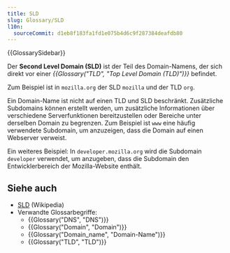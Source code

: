 ```yaml
---
title: SLD
slug: Glossary/SLD
l10n:
  sourceCommit: d1eb8f183fa1fd1e075b4d6c9f287384deafdb80
---
```


{{GlossarySidebar}}

Der **Second Level Domain (SLD)** ist der Teil des Domain-Namens, der sich direkt vor einer _{{Glossary("TLD", "Top Level Domain (TLD)")}}_ befindet.

Zum Beispiel ist in `mozilla.org` der SLD `mozilla` und der TLD `org`.

Ein Domain-Name ist nicht auf einen TLD und SLD beschränkt. Zusätzliche Subdomains können erstellt werden, um zusätzliche Informationen über verschiedene Serverfunktionen bereitzustellen oder Bereiche unter derselben Domain zu begrenzen. Zum Beispiel ist `www` eine häufig verwendete Subdomain, um anzuzeigen, dass die Domain auf einen Webserver verweist.

Ein weiteres Beispiel: In `developer.mozilla.org` wird die Subdomain `developer` verwendet, um anzugeben, dass die Subdomain den Entwicklerbereich der Mozilla-Website enthält.

## Siehe auch

- [SLD](https://en.wikipedia.org/wiki/Second-level_domain) (Wikipedia)
- Verwandte Glossarbegriffe:
  - {{Glossary("DNS", "DNS")}}
  - {{Glossary("Domain", "Domain")}}
  - {{Glossary("Domain_name", "Domain-Name")}}
  - {{Glossary("TLD", "TLD")}}
